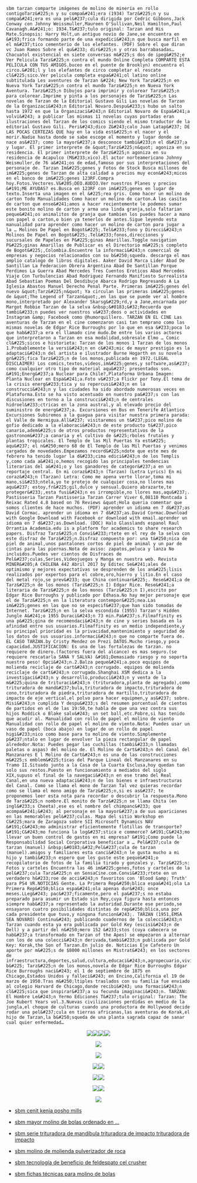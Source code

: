 
```
sbm tarzan comparte imágenes de molino de minería en rollo contigoTarz&#225;n y su compa&#241;era (1934) Tarz&#225;n y su compa&#241;era es una pel&#237;cula dirigida por Cedric Gibbons,Jack Conway con Johnny Weissmuller,Maureen O'Sullivan,Neil Hamilton,Paul Cavanagh.A&#241;o: 1934.T&#237;tulo original: Tarzan and His Mate.Sinopsis: Harry Holt,un antiguo novio de Jane,se encuentra en &#193;frica formando parte de una expedici&#243;n que busca marfil en el m&#237;tico cementerio de los elefantes. (PDF) Sobre el que diran vc Juan Ramos Sobre el qu&#233; dir&#225;n y otras barrabasadas… Chacuatol existencial en siete conversas m&#225;s dos de ipeg&#252;e Ver Pelicula Tarz&#225;n contra el mundo Online Completa COMPARTE ESTA PELICULA CON TUS AMIGOS.buceo en el puente de Brooklyn) encuentra el circo.&#201;l y los elefantes de circo completar el rescate cl&#225;sico.Ver pelicula completa espa&#241;ol latino online subtitulada Les aventures de Tarzan &#224; New York Tarz&#225;n en Nueva York Tarz&#225;n contra el mundo Tarz&#225;n en Nueva York Aventura. Tarz&#225;n Dibujos para imprimir y colorear Tarz&#225;n para colorear.Imprime y pinta a los personajes de Tarz&#225;n Las novelas de Tarzan de la Editorial Gustavo Gili Las novelas de Tarzan de la Organizaci&#243;n Editorial Novaro.Despu&#233;s hubo un salto hasta 1972 en que la Organizaci&#243;n Editorial Novaro de Espa&#241;a volvi&#243; a publicar las mismas 11 novelas cuyas portadas eran ilustraciones del Tarzan de los comics siendo el mismo traductor de la editorial Gustavo Gili. Peri&#243;dico Z&#243;calo Juan Latap&#237; DE LAS POCAS CERTEZAS QUE hay en la vida est&#225;n el nacer y el morir.Nadie hasta donde se sabe escoge el momento y lugar donde se nace as&#237; como la mayor&#237;a desconoce tambi&#233;n el d&#237;a y lugar. El primer interprete de &quot;Tarz&#225;n&quot; agoniza en su residencia. El primer interprete de Tarz&#225;n agoniza en su residencia de Acapulco (M&#233;xico).El actor norteamericano Johnny Weismuller,de 76 a&#241;os de edad,famoso por sus interpretaciones del personaje de. Tarzan Im&#225;genes y Fotos de Stock Busca millones de im&#225;genes de Tarzan de alta calidad a precios muy econ&#243;micos en el banco de im&#225;genes 123RF.Compra hoy.Fotos.Vectores.V&#205;DEO.AUDIO.Ver nuestros Planes y precios &#191;ME AYUDAS? es.Busca en 123RF con im&#225;genes en lugar de texto.Inserta una imagen en el &#225;rea gris. Como hacer un molino de carton Todo Manualidades Como hacer un molino de carton.A las casitas de carton que ense&#241;amos a hacer recientemente le podemos sumar este bonito molino de carton y arma una linda granja,solo faltarian peque&#241;os animalitos de granja que tambien los puedes hacer a mano con papel o carton,o bien ya tenerlos de antes.Sigue leyendo esta manualidad para aprender como hacer un molino de carton para jugar a la … Molinos De Papel en Bogot&#225;.Tel&#233;fono y Direcci&#243;n Molinos De Papel en Bogot&#225;.Tel&#233;fonos,direcciones y sucursales de Papeles en P&#225;ginas Amarillas.Toggle navigation P&#225;ginas Amarillas de Publicar es el Directorio m&#225;s completo de Bogot&#225;,Colombia.Encuentre la informaci&#243;n comercial de empresas y negocios relacionados con su b&#250;squeda. descarga el mas amplio catalogo de libros digitales. Aaker David Marca Lider Abad De Santillan La Federacion Obrera Argentina Abad De Santillan Porque Perdimos La Guerra Abad Mercedes Tres Cuentos Eroticos Abad Mercedes Viaje Con Turbulencias Abad Rodriguez Fernando Manifiesto Surrealista Abad Sebastian Poemas Del Desdibuje Abarca Rodrigo Regresando A La Iglesia Abastos Manuel Derecho Penal Parte. Primeras im&#225;genes del nuevo &quot;Tarz&#225;n&quot; Ya circulan las primeras im&#225;genes de &quot;The Legend of Tarzan&quot;,en las que se puede ver al hombre mono,interpretado por Alexander Skarsg&#229;rd,y a Jane,encarnada por Margot Robbie Tarzan de la selva &nbsp;&#0183;&#32;Recuerda que tambi&#233;n puedes ver nuestros v&#237;deos o actividades en Instagram &amp; Facebook como @humorquillero. TARZAN EN EL CINE Las aventuras de Tarzan en el cine comenzaron casi tan temprano como las mismas novelas de Edgar Rice Burroughs por lo que en esa &#233;poca lo que hab&#237;a era el llamado cine mudo.De entre los varios actores que interpretaron a Tarzan en esa modalidad,sobresale Elmo … Comic cl&#225;sicos e historieta: Tarzan de los monos 1 Tarzan de los monos 1.Probablemente la versi&#243;n en c&#243;mic de mayor prestigio es la adaptaci&#243;n del artista e ilustrador Burne Hogarth en su novela gr&#225;fica Tarz&#225;n de los monos,publicada en 1972.(LEGAL DISCLAIMER) Los comics,textos,videos,im&#225;genes,y software,as&#237; como cualquier otro tipo de material aqu&#237; presentados son. &#191;Energ&#237;a Nuclear para Chile?,Plataforma Urbana Imagen: Planta Nuclear en Espa&#241;a.Foto v&#237;a Flickr por Tony.El tema de la crisis energ&#233;tica y su repercusi&#243;n en la construcci&#243;n y las ciudades ha sido abordado numerosas veces en Plataforma.Esto se ha visto acentuado en nuestro pa&#237;s con las discusiones en torno a la construcci&#243;n de centrales hidroel&#233;ctricas en la zona austral,y al elevado precio del suministro de energ&#237;a. Excursiones en Bus en Tenerife Atlantico Excursiones Subiremos a la guagua para visitar nuestra primera parada: el Valle de Hermigua.All&#237; visitaremos un t&#237;pico molino de gofio dedicado a la elaboraci&#243;n de este producto t&#237;pico canario,adem&#225;s de otros productos representativos de la gastronom&#237;a canaria y el cultivo de &#225;rboles frutales y plantas tropicales. El Templo de las Mil Puertas Ya est&#225; aqu&#237; el n&#250;mero 68 de El Templo de las Mil Puertas y venimos cargados de novedades.Empezamos record&#225;ndote que este mes de febrero ha tenido lugar la d&#233;cima edici&#243;n de los Templis y,como cada a&#241;o,hemos recogido las principales tendencias literarias del a&#241;o y los ganadores de categor&#237;a en un reportaje central. En mi coraz&#243;n (Tarzan) (Letra Lyrics) En mi coraz&#243;n (Tarzan) Letra: Como me apena verte llorar,toma mi mano,si&#233;ntela,yo te protejo de cualquier cosa,no llores mas aqu&#237; estoy,fr&#225;gil,dulce y sensual.Quiero abrazarte,te proteger&#233;,esta fusi&#243;n es irrompible,no llores mas,aqu&#237;. Pastisseria Tarzan Pastisseria Tarzan Carrer Viver 6,08110 Montcada i Reixac Rated 4.8 based on 76 Reviews &quot;Hola queria comentar que somos clientes de hace muchos. (PDF) aprender un idioma en 7 d&#237;as David Cormac. aprender un idioma en 7 d&#237;as.David Cormac.Download with Google Download with Facebook or download with email.aprender un idioma en 7 d&#237;as.Download. (DOC) Halo Glasslands espanol Raul Orrantia Academia.edu is a platform for academics to share research papers. Disfraz Tarz&#225;n Convi&#233;rtete en el rey de la selva con este disfraz de Tarz&#225;n.Disfraz compuesto por: una t&#250;nica de piel de animal,unos pantalones cortos de piel de animal y un par de cintas para las piernas.Nota de aviso: zapatos,peluca y lanza No incluidos.Puedes ver cientos de Disfraces de Pel&#237;culas,Series,Videojuegos y Manga en nuestra web. Revista MINER&#205;A CHILENA 442 Abril 2017 by Editec Se&#241;ales de optimismo y mejores expectativas se desprenden de los an&#225;lisis realizados por expertos para el cobre,oro,hierro y litio.En el caso del metal rojo,se prev&#233; que China continuar&#225;. Rese&#241;a de Tarz&#225;n de los monos (Tarz&#225;n I) Edgar Rice. Rese&#241;a literaria de Tarz&#225;n de los monos (Tarz&#225;n I),escrito por Edgar Rice Burroughs y publicado por Edhasa.No hay mejor personaje que el de Tarz&#225;n en la literatura contempor&#225;nea.Las im&#225;genes en las que no se especif&#237;que han sido tomadas de Internet. Tarz&#225;n en la selva escondida (1955) Tarzan's Hidden Jungle A&#241;o 1955 Duraci&#243;n 73 min.Pa&#237;s.Filmaffinity es una p&#225;gina de recomendaci&#243;n de cine y series basada en la afinidad entre sus usuarios.Filmaffinity es un medio independiente,y su principal prioridad es la privacidad,mantenimiento y seguridad de los datos de sus usuarios.informaci&#243;n que no comparte fuera de. EL CASO TARZAN.by Cristy Mendez on Prezi DATOS.Mucho riesgo,y poca capacidad.JUSTIFICACION: Es una de las fortalezas de tarzan. no requiere de dinero.(factores fuera del alcance) es mas seguro.(se requiere rescatarla SANA Y SALVA) &#161;Demasiado riesgo y no soporta nuestro peso! Opci&#243;n.2.Balza peque&#241;a.poco equipos de molienda reciclaje de cart&#243;n corrugado. equipos de molienda reciclaje de cart&#243;n corrugado.Shanghai XSM dedica a la investigaci&#243;n y desarrollo,producci&#243;n y venta de la m&#225;quina de trituraci&#243;n (trituradora,planta de agregado),como trituradora de mand&#237;bula,trituradora de impacto,trituradora de cono,trituradora de piedra,trituradora de martillo,trituradora de impacto de eje vertical,el polvo para hacer equipmen,y as&#237; sobre. Misi&#243;n cumplida Y despu&#233;s del resumen porcentual de cientos de partidos en el de las 19:50,te habla de que una vez contra sus hijos Roddick o Blake salv&#243; un set ball,etc.Pobre,si has tenido que acudir al. Manualidad con rollo de papel el molino de viento Manualidad con rollo de papel el molino de viento.Nota: Puedes usar un vaso de papel (boca abajo) en lugar de un rollo de papel higi&#233;nico como base para tu molino de viento.Simplemente p&#237;ntalo en lugar de envolver la pieza rectangular de papel alrededor.Nota: Puedes pegar las cuchillas (tambi&#233;n llamadas paletas o aspas) del molino de. El Molino de Cart&#243;n del Canal del Manzanares E l Molino de Cart&#243;n es una de las construcciones m&#225;s emblem&#225;ticas del Parque Lineal del Manzanares en su Tramo II.Situado junto a la Casa de la Cuarta Esclusa,hoy quedan tan solo sus restos.Puesto en funcionamiento a mediados del siglo XIX,supuso el final de la navegaci&#243;n en ese tramo del Real Canal,en una nueva adaptaci&#243;n de los bienes e infraestructuras del Canal. Como se llama el mono de Tarzan Tal vez quieras recordar como se llama el mono amigo de Tarz&#225;n,si es as&#237; te proponemos leer esta nota para recordar o descubrir la respuesta.Mono de Tarz&#225;n nombre.El monito de Tarz&#225;n se llama Chita (en ingl&#233;s Cheeta),ese es el nombre del chimpanc&#233; que acompa&#241;&#243; al personaje en la mayor&#237;a de sus apariciones en las memorables pel&#237;culas. Mapa del sitio Workshop en C&#225;mara de Zaragoza sobre SII Microsoft Dynamics NAV &#191;C&#243;mo administrar eficientemente flotillas de transporte? &#191;C&#243;mo funciona la log&#237;stica e commerce? &#191;C&#243;mo llevar un buen control de gastos en mi empresa? &#191;Como puede la Responsabilidad Social Corporativa beneficiar a … Pel&#237;cula de tarzan (manuel) &nbsp;&#0183;&#32;Pel&#237;cula de tarzan (manuel).amigos y familiares esta canci&#243;n le gusta mucho a mi hijo y tambi&#233;n espero que les guste este peque&#241;o recopilatorio de fotos de la familia tirado y gonzales y. Tarz&#225;n: Fotos y carteles Encuentra las 46 im&#225;genes,fotos y carteles de la pel&#237;cula Tarz&#225;n en SensaCine.com.Convi&#233;rtete en un verdadero h&#233;roe de acci&#243;n favoritos con 'Blood &amp; Truth' para PS4 VR.NOTICIAS Gente. La Primera Rep&#250;blica espa&#241;ola La Primera Rep&#250;blica espa&#241;ola apenas dur&#243; once meses.LLeg&#243; pac&#237;ficamente,pero el pa&#237;s no estaba preparado para asumir un Estado sin Rey,cuya figura hasta entonces siempre hab&#237;a representado la autoridad.Durante ese periodo,se ensayaron cuatro posibilidades distintas de rep&#250;blica,una por cada presidente que tuvo,y ninguna funcion&#243;. TARZAN (1951,EMSA SEA NOVARO) Continu&#243; publicando cuadernos de la colecci&#243;n Tarzan cuando esta ya era publicada por Gold Key (escisi&#243;n de Dell) y a partir del n&#250;mero 152 &#233;stos (cuya cabecera se hab&#237;a transformado en Tarzan of the Apes) se empezaron a alternar con los de una colecci&#243;n derivada,tambi&#233;n publicada por Gold Key: Korak,the Son of Tarzan.En julio de. Noticias Eje Cafetero Un aporte por m&#225;s de $8000 millones en Mistrat&#243; en los sectores de infraestructura,deportes,salud,cultura,educaci&#243;n,agropecuario,vivienda,turismo,saneamiento b&#225; Tarz&#225;n de los monos,novela de Edgar Rice Burroughs Edgar Rice Burroughs naci&#243; el 1 de septiembre de 1875 en Chicago,Estados Unidos y falleci&#243; en Encino,California el 19 de marzo de 1950.Tras m&#250;ltiples traslados con su familia fue enviado al colegio Harvard de Chicago,donde recibi&#243; una formaci&#243;n cl&#225;sica que inspirar&#237;a su fecunda imaginaci&#243;n. TARZAN: El Hombre Le&#243;n Yermo Ediciones T&#237;tulo original: Tarzan: The Joe Kubert Years vol.3.Nuevas civilizaciones perdidas en medio de la jungla,el choque de culturas cuando una productora de Hollywood decide rodar una pel&#237;cula en tierras africanas,las aventuras de Korak,el hijo de Tarzan,la b&#250;squeda de una planta sagrada capaz de sanar cual quier enfermedad… 
```

<div align="center">

<a href="https://es-mill.shibang-china.com/github&k=sbm+tarzan+comparte+im%C3%A1genes+de+molino+de+miner%C3%ADa+en+rollo+contigo"><img src="https://static.shibang-china.com/es/mill/index.jpg"></a><a href="https://es-mill.shibang-china.com/materials.htmlgithub&k=sbm+tarzan+comparte+im%C3%A1genes+de+molino+de+miner%C3%ADa+en+rollo+contigo"><img src="https://static.shibang-china.com/es/mill/materials.jpg"></a><a href="https://es-mill.shibang-china.com/about.htmlgithub&k=sbm+tarzan+comparte+im%C3%A1genes+de+molino+de+miner%C3%ADa+en+rollo+contigo"><img src="https://static.shibang-china.com/es/mill/about.jpg"></a><a href="https://es-mill.shibang-china.com/contact.htmlgithub&k=sbm+tarzan+comparte+im%C3%A1genes+de+molino+de+miner%C3%ADa+en+rollo+contigo"><img src="https://static.shibang-china.com/es/mill/contact.jpg"></a>

<a href="https://es-mill.shibang-china.com/github&k=sbm+tarzan+comparte+im%C3%A1genes+de+molino+de+miner%C3%ADa+en+rollo+contigo"><img src="https://static.shibang-china.com/es/mill/banner.jpg"></a>

<a href="https://swt.shibang-china.com/github&k=sbm+tarzan+comparte+im%C3%A1genes+de+molino+de+miner%C3%ADa+en+rollo+contigo"><img src="https://static.shibang-china.com/es/mill/chat.jpg"></a>

<a href="https://es-mill.shibang-china.com/products/vertical-roller-mill.htmlgithub&k=sbm+tarzan+comparte+im%C3%A1genes+de+molino+de+miner%C3%ADa+en+rollo+contigo"><img src="https://static.shibang-china.com/es/mill/vertical.jpg"></a><a href="https://es-mill.shibang-china.com/products/raymond-mill.htmlgithub&k=sbm+tarzan+comparte+im%C3%A1genes+de+molino+de+miner%C3%ADa+en+rollo+contigo"><img src="https://static.shibang-china.com/es/mill/raymond.jpg"></a>

<a href="https://es-mill.shibang-china.com/products/ultrafine-grinding-mill.htmlgithub&k=sbm+tarzan+comparte+im%C3%A1genes+de+molino+de+miner%C3%ADa+en+rollo+contigo"><img src="https://static.shibang-china.com/es/mill/ultrafine.jpg"></a><a href="https://es-mill.shibang-china.com/products/trapezium-grinding-mill.htmlgithub&k=sbm+tarzan+comparte+im%C3%A1genes+de+molino+de+miner%C3%ADa+en+rollo+contigo"><img src="https://static.shibang-china.com/es/mill/trapezium.jpg"></a>

<a href="https://es-mill.shibang-china.com/products/ball-mill.htmlgithub&k=sbm+tarzan+comparte+im%C3%A1genes+de+molino+de+miner%C3%ADa+en+rollo+contigo"><img src="https://static.shibang-china.com/es/mill/ball.jpg"></a><a href="https://es-mill.shibang-china.com/products/hammer-mill.htmlgithub&k=sbm+tarzan+comparte+im%C3%A1genes+de+molino+de+miner%C3%ADa+en+rollo+contigo"><img src="https://static.shibang-china.com/es/mill/hammer.jpg"></a>

<a href="https://swt.shibang-china.com/github&k=sbm+tarzan+comparte+im%C3%A1genes+de+molino+de+miner%C3%ADa+en+rollo+contigo"><img src="https://static.shibang-china.com/es/mill/case.jpg"></a>

</div>


* [sbm cenit kenia posho mills](sbm%20cenit%20kenia%20posho%20mills.md)

* [sbm mayor molino de bolas ordenado en ... ](sbm%20mayor%20molino%20de%20bolas%20ordenado%20en%20...%20.md)

* [sbm serie trituradora de mandíbula trituradora de impacto trituradora de impacto](sbm%20serie%20trituradora%20de%20mand%C3%ADbula%20trituradora%20de%20impacto%20trituradora%20de%20impacto.md)

* [sbm molino de molienda pulverizador de roca](sbm%20molino%20de%20molienda%20pulverizador%20de%20roca.md)

* [sbm tecnología de beneficio de feldespato cel crusher](sbm%20tecnolog%C3%ADa%20de%20beneficio%20de%20feldespato%20cel%20crusher.md)

* [sbm fichas técnicas para molino de bolas](sbm%20fichas%20t%C3%A9cnicas%20para%20molino%20de%20bolas.md)
